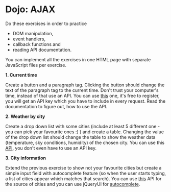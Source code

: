 # Dojo: AJAX

Do these exercises in order to practice

  * DOM manipulation,
  * event handlers,
  * callback functions and
  * reading API documentation.



You can implement all the exercises in one HTML page with separate JavaScript files per exercise.

**1\. Current time**

Create a button and a paragraph tag. Clicking the button should change the text of the paragraph tag to the current time. Don't trust your computer's time, instead of that use an API. You can use [this](https://timezonedb.com/api) one, it's free to register, you will get an API key which you have to include in every request. Read the documentation to figure out, how to use the API.

**2\. Weather by city**

Create a drop down list with some cities (include at least 5 different one - you can pick your favourite ones :) ) and create a table. Changing the value of the drop down list should change the table to show the weather data (temperature, sky conditions, humidity) of the chosen city. You can use this [API](https://openweathermap.org/api), you don't even have to use an API key.

**3\. City information**

Extend the previous exercise to show not your favourite cities but create a simple input field with autocomplete feature (so when the user starts typing, a list of cities appear which matches that search). You can use [this](https://developers.teleport.org/api/getting_started/#search_name) API for the source of cities and you can use jQueryUI for [autocomplete](https://jqueryui.com/autocomplete/).
